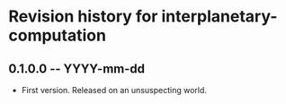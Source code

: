 # Revision history for interplanetary-computation

## 0.1.0.0  -- YYYY-mm-dd

* First version. Released on an unsuspecting world.
